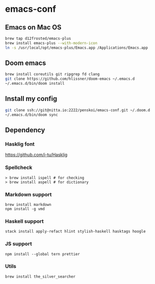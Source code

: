 # emacs-conf

## Emacs on Mac OS
```sh
brew tap d12frosted/emacs-plus
brew install emacs-plus --with-modern-icon
ln -s /usr/local/opt/emacs-plus/Emacs.app /Applications/Emacs.app
```

## Doom emacs
```sh
brew install coreutils git ripgrep fd clang
git clone https://github.com/hlissner/doom-emacs ~/.emacs.d
~/.emacs.d/bin/doom install
```

## Install my config
```sh
git clone ssh://git@nitta.io:2222/penskoi/emacs-conf.git ~/.doom.d
~/.emacs.d/bin/doom sync
```

## Dependency

### Hasklig font
https://github.com/i-tu/Hasklig

### Spellcheck
``` console
> brew install ispell # for checking
> brew install aspell # for dictionary
```

### Markdown support
```
brew install markdown
npm install -g vmd
```

### Haskell support
```
stack install apply-refact hlint stylish-haskell hasktags hoogle
```

### JS support
```
npm install --global tern prettier
```

### Utils
```
brew install the_silver_searcher
```

